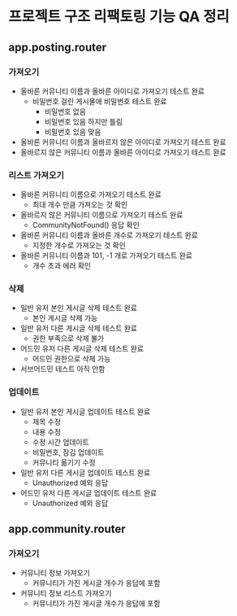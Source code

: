 # 프로젝트 구조 리팩토링 기능 QA 정리
## app.posting.router
### 가져오기
- 올바른 커뮤니티 이름과 올바른 아이디로 가져오기 테스트 완료
    - 비밀번호 걸린 게시물에 비밀번호 테스트 완료
        - 비밀번호 없음
        - 비밀번호 있음 하지만 틀림
        - 비밀번호 있음 맞음
- 올바른 커뮤니티 이름과 올바르지 않은 아이디로 가져오기 테스트 완료
- 올바르지 않은 커뮤니티 이름과 올바른 아이디로 가져오기 테스트 완료
### 리스트 가져오기
- 올바른 커뮤니티 이름으로 가져오기 테스트 완료
    - 최대 개수 만큼 가져오는 것 확인
- 올바르지 않은 커뮤니티 이름으로 가져오기 테스트 완료
    - CommunityNotFound() 응답 확인
- 올바른 커뮤니티 이름과 올바른 개수로 가져오기 테스트 완료
    - 지정한 개수로 가져오는 것 확인
- 올바른 커뮤니티 이름과 101, -1 개로 가져오기 테스트 완료
    - 개수 초과 에러 확인
### 삭제
- 일반 유저 본인 게시글 삭제 테스트 완료
    - 본인 게시글 삭제 가능
- 일반 유저 다른 게시글 삭제 테스트 완료
    - 권한 부족으로 삭제 불가
- 어드민 유저 다른 게시글 삭제 테스트 완료
    - 어드민 권한으로 삭제 가능
- 서브어드민 테스트 아직 안함
### 업데이트
- 일반 유저 본인 게시글 업데이트 테스트 완료
    - 제목 수정
    - 내용 수정
    - 수정 시간 업데이트
    - 비밀번호, 잠김 업데이트
    - 커뮤니티 옮기기 수정
- 일반 유저 다른 게시글 업데이트 테스트 완료
    - Unauthorized 예외 응답
- 어드민 유저 다른 게시글 업데이트 테스트 완료
    - Unauthorized 예외 응답
## app.community.router
### 가져오기
- 커뮤니티 정보 가져오기
    - 커뮤니티가 가진 게시글 개수가 응답에 포함
- 커뮤니티 정보 리스트 가져오기
    - 커뮤니티가 가진 게시글 개수가 응답에 포함
